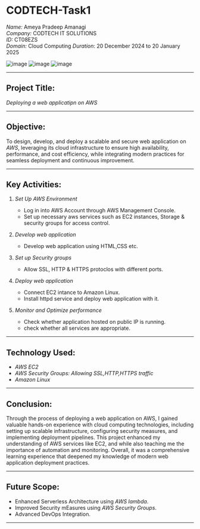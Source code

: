 # CODTECH-Task1  

*Name:* Ameya Pradeep Amanagi  
*Company:* CODTECH IT SOLUTIONS  
*ID:* CT08EZS  
*Domain:* Cloud Computing 
*Duration*: 20 December 2024 to 20 January 2025 


![image](https://github.com/user-attachments/assets/41533ad4-c3c5-43f3-83d2-a790dac11186)
![image](https://github.com/user-attachments/assets/2054820a-824b-4eb0-b621-84050c05db40)
![image](https://github.com/user-attachments/assets/b54204af-083d-4b45-84cc-5bdd983c5ee5)


---

## Project Title:  
*Deploying a web applicatipn on AWS*  

---

## Objective:  
To design, develop, and deploy a scalable and secure web application on *AWS*, leveraging its cloud infrastructure to ensure high availability, performance, and cost efficiency, while integrating modern practices for seamless deployment and continuous improvement.  

---

## Key Activities:  
1. *Set Up AWS Environment*  
   - Log in into AWS Account through AWS Management Console.  
   - Set up necessary aws services such as EC2 instances, Storage & security groups for access control.  

2. *Develop web application*  
   - Develop web application using HTML,CSS etc.    

3. *Set up Security groups*  
   - Allow SSL, HTTP & HTTPS protoclos with different ports.    

4. *Deploy web application*  
   - Connect EC2 intance to Amazon Linux.  
   - Install httpd service and deploy web application with it.

5. *Monitor and Optimize performance*
   - Check whether application hosted on public IP is running.
   - check whether all services are appropriate.

---

## Technology Used:  
- *AWS EC2*  
- *AWS Security Groups: Allowing SSL,HTTP,HTTPS traffic*
- *Amazon Linux* 

---

## Conclusion:  
Through the process of deploying a web application on AWS, I gained valuable hands-on experience with cloud computing technologies, including setting up scalable infrastructure, configuring security measures, and implementing deployment pipelines. This project enhanced my understanding of AWS services like EC2, and while also teaching me the importance of automation and monitoring. Overall, it was a comprehensive learning experience that deepened my knowledge of modern web application deployment practices.  

---

## Future Scope:  
- Enhanced Serverless Architecture using *AWS lambda*.  
- Improved Security mEasures using *AWS Security Groups*.  
- Advanced DevOps Integration.  

---



